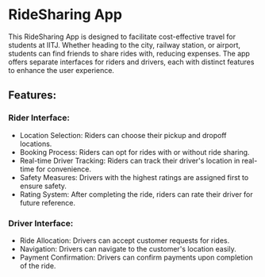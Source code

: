 # RideSharing App
This RideSharing App is designed to facilitate cost-effective travel for students at IITJ. Whether heading to the city, railway station, or airport, students can find friends to share rides with, reducing expenses. The app offers separate interfaces for riders and drivers, each with distinct features to enhance the user experience.

## Features:
### Rider Interface:
- Location Selection: Riders can choose their pickup and dropoff locations.
- Booking Process: Riders can opt for rides with or without ride sharing.
- Real-time Driver Tracking: Riders can track their driver's location in real-time for convenience.
- Safety Measures: Drivers with the highest ratings are assigned first to ensure safety.
- Rating System: After completing the ride, riders can rate their driver for future reference.

### Driver Interface:
- Ride Allocation: Drivers can accept customer requests for rides.
- Navigation: Drivers can navigate to the customer's location easily.
- Payment Confirmation: Drivers can confirm payments upon completion of the ride.
